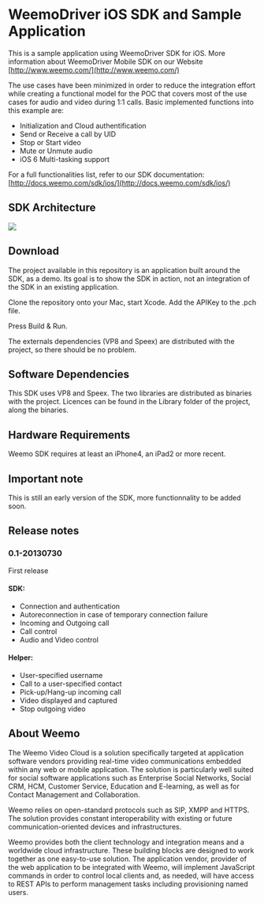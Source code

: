 # WeemoDriver iOS SDK and Sample Application

This is a sample application using WeemoDriver SDK for iOS. More information about WeemoDriver Mobile SDK on our Website [http://www.weemo.com/](http://www.weemo.com/)


The use cases have been minimized in order to reduce the integration effort while creating a functional model for the POC that covers most of the use cases for audio and video during 1:1 calls. 
Basic implemented functions into this example are: 

- Initialization and Cloud authentification
- Send or Receive a call by UID  
- Stop or Start video
- Mute or Unmute audio
- iOS 6 Multi-tasking support

For a full functionalities list, refer to our SDK documentation: [http://docs.weemo.com/sdk/ios/](http://docs.weemo.com/sdk/ios/)

## SDK Architecture

<img src="https://raw.github.com/weemo/iOS-SDK/master/img/SDK-arch.png?login=beuck&token=9e3ffaee07288fdd39ea208e71d01e11">


## Download

The project available in this repository is an application built around the SDK, as a demo. Its goal is to show the SDK in action, not an integration of the SDK in an existing application.

Clone the repository onto your Mac, start Xcode. 
Add the APIKey to the .pch file. 

Press Build & Run.

The externals dependencies (VP8 and Speex) are distributed with the project, so there should be no problem.


## Software Dependencies

This SDK uses VP8 and Speex. The two libraries are distributed as binaries with the project. Licences can be found in the Library folder of the project, along the binaries.

## Hardware Requirements

Weemo SDK requires at least an iPhone4, an iPad2 or more recent.

## Important note

This is still an early version of the SDK, more functionnality to be added soon.


## Release notes


### 0.1-20130730
First release

#### SDK:
- Connection and authentication
- Autoreconnection in case of temporary connection failure
- Incoming and Outgoing call
- Call control
- Audio and Video control


#### Helper:
- User-specified username
- Call to a user-specified contact
- Pick-up/Hang-up incoming call
- Video displayed and captured
- Stop outgoing video



## About Weemo

The Weemo Video Cloud is a solution specifically targeted at application software vendors providing real-time video communications embedded within any web or mobile application. The solution is particularly well suited for social software applications such as Enterprise Social Networks, Social CRM, HCM, Customer Service, Education and E-learning, as well as for Contact Management and Collaboration.

Weemo relies on open-standard protocols such as SIP, XMPP and HTTPS. The solution provides constant interoperability with existing or future communication-oriented devices and infrastructures.

Weemo provides both the client technology and integration means and a worldwide cloud infrastructure. These building blocks are designed to work together as one easy-to-use solution. The application vendor, provider of the web application to be integrated with Weemo, will implement JavaScript commands in order to control local clients and, as needed, will have access to REST APIs to perform management tasks including provisioning named users.
